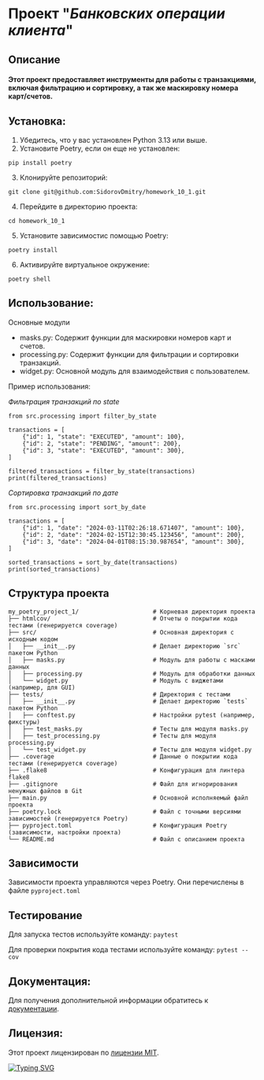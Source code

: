 # Проект "*Банковских операции клиента*"
 
## Описание
#### Этот проект предоставляет инструменты для работы с транзакциями, включая фильтрацию и сортировку, а так же маскировку номера карт/счетов.


## Установка:
1. Убедитесь, что у вас установлен Python 3.13 или выше.
2. Установите Poetry, если он еще не установлен:
```
pip install poetry
```
3. Клонируйте репозиторий:
```
git clone git@github.com:SidorovDmitry/homework_10_1.git
```
4. Перейдите в директорию проекта:
```
cd homework_10_1
```
5. Установите зависимостис помощью Poetry:
```
poetry install
```
6. Активируйте виртуальное окружение:
```
poetry shell
```

## Использование:

Основные модули
* masks.py: Содержит функции для маскировки номеров карт и счетов.
* processing.py: Содержит функции для фильтрации и сортировки транзакций.
* widget.py: Основной модуль для взаимодействия с пользователем.

Пример использования:

*Фильтрация транзакций по state*
```
from src.processing import filter_by_state

transactions = [
    {"id": 1, "state": "EXECUTED", "amount": 100},
    {"id": 2, "state": "PENDING", "amount": 200},
    {"id": 3, "state": "EXECUTED", "amount": 300},
]

filtered_transactions = filter_by_state(transactions)
print(filtered_transactions)
```
*Сортировка транзакций по дате*
```
from src.processing import sort_by_date

transactions = [
    {"id": 1, "date": "2024-03-11T02:26:18.671407", "amount": 100},
    {"id": 2, "date": "2024-02-15T12:30:45.123456", "amount": 200},
    {"id": 3, "date": "2024-04-01T08:15:30.987654", "amount": 300},
]

sorted_transactions = sort_by_date(transactions)
print(sorted_transactions)
```
## Структура проекта

```
my_poetry_project_1/                     # Корневая директория проекта
├── htmlcov/                             # Отчеты о покрытии кода тестами (генерируется coverage)
├── src/                                 # Основная директория с исходным кодом
│   ├── __init__.py                      # Делает директорию `src` пакетом Python
│   ├── masks.py                         # Модуль для работы с масками данных
│   ├── processing.py                    # Модуль для обработки данных
│   └── widget.py                        # Модуль с виджетами (например, для GUI)
├── tests/                               # Директория с тестами
│   ├── __init__.py                      # Делает директорию `tests` пакетом Python
│   ├── conftest.py                      # Настройки pytest (например, фикстуры)
│   ├── test_masks.py                    # Тесты для модуля masks.py
│   ├── test_processing.py               # Тесты для модуля processing.py
│   └── test_widget.py                   # Тесты для модуля widget.py
├── .coverage                            # Данные о покрытии кода тестами (генерируется coverage)
├── .flake8                              # Конфигурация для линтера flake8
├── .gitignore                           # Файл для игнорирования ненужных файлов в Git
├── main.py                              # Основной исполняемый файл проекта
├── poetry.lock                          # Файл с точными версиями зависимостей (генерируется Poetry)
├── pyproject.toml                       # Конфигурация Poetry (зависимости, настройки проекта)
└── README.md                            # Файл с описанием проекта
```
## Зависимости
Зависимости проекта управляются через Poetry. Они перечислены в файле `pyproject.toml`

## Тестирование
Для запуска тестов используйте команду: `paytest`

Для проверки покрытия кода тестами используйте команду: `pytest --cov`

## Документация:
Для получения дополнительной информации обратитесь к [документации](docs/README.md).

## Лицензия:

Этот проект лицензирован по [лицензии MIT](LICENSE).

[![Typing SVG](https://readme-typing-svg.herokuapp.com?color=%2336BCF7&lines=Dmitrii+Sidorov)](https://git.io/typing-svg)

 